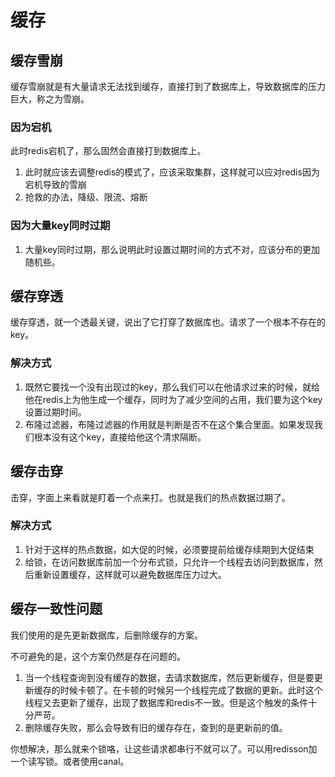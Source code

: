 # 缓存

## 缓存雪崩
缓存雪崩就是有大量请求无法找到缓存，直接打到了数据库上，导致数据库的压力巨大，称之为雪崩。
### 因为宕机
此时redis宕机了，那么固然会直接打到数据库上。

1. 此时就应该去调整redis的模式了，应该采取集群，这样就可以应对redis因为宕机导致的雪崩
2. 抢救的办法，降级、限流、熔断

### 因为大量key同时过期
1. 大量key同时过期，那么说明此时设置过期时间的方式不对，应该分布的更加随机些。

## 缓存穿透
缓存穿透，就一个透最关键，说出了它打穿了数据库也。请求了一个根本不存在的key。
### 解决方式
1. 既然它要找一个没有出现过的key，那么我们可以在他请求过来的时候，就给他在redis上为他生成一个缓存，同时为了减少空间的占用，我们要为这个key设置过期时间。
2. 布隆过滤器，布隆过滤器的作用就是判断是否不在这个集合里面。如果发现我们根本没有这个key，直接给他这个清求隔断。
## 缓存击穿
击穿，字面上来看就是盯着一个点来打。也就是我们的热点数据过期了。
### 解决方式
1. 针对于这样的热点数据，如大促的时候，必须要提前给缓存续期到大促结束
2. 给锁，在访问数据库前加一个分布式锁，只允许一个线程去访问到数据库，然后重新设置缓存，这样就可以避免数据库压力过大。

## 缓存一致性问题

我们使用的是先更新数据库，后删除缓存的方案。

不可避免的是，这个方案仍然是存在问题的。

1. 当一个线程查询到没有缓存的数据，去请求数据库，然后更新缓存，但是要更新缓存的时候卡顿了。在卡顿的时候另一个线程完成了数据的更新。此时这个线程又去更新了缓存，出现了数据库和redis不一致。但是这个触发的条件十分严苛。
2. 删除缓存失败，那么会导致有旧的缓存存在，查到的是更新前的值。

你想解决，那么就来个锁咯，让这些请求都串行不就可以了。可以用redisson加一个读写锁。或者使用canal。